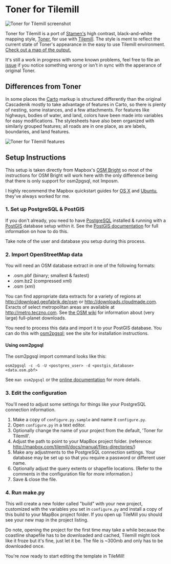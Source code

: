 Toner for Tilemill
==================

![Toner for Tilemill screenshot](https://raw.github.com/aaronlidman/Toner-for-Tilemill/master/preview.png)

Toner for Tilemill is a port of [Stamen's](http://stamen.com/) high contrast, black-and-white mapping style, [Toner](https://github.com/Citytracking/toner), for use with [Tilemill](http://mapbox.com/tilemill). The style is ment to reflect the current state of Toner's appearance in the easy to use Tilemill environment. [Check out a map of the output.](http://jsfiddle.net/E5khK/7/embedded/result/)

It's still a work in progress with some known problems, feel free to file an [issue](http://github.com/aaronlidman/Toner-for-Tilemill/issues/) if you notice something wrong or isn't in sync with the apperance of original Toner.

Differences from Toner
---

In some places the [Carto](http://github.com/mapbox/carto) markup is structured differently than the original Cascadenik mostly to take advantage of features in Carto, so there is plenty of nesting, some instances, and a few attachments. For features like highways, bodies of water, and land, colors have been made into variables for easy modifications. The stylesheets have also been organized with similarly grouped features; all roads are in one place, as are labels, boundaries, and land features.

![Toner for Tilemill features](https://raw.github.com/aaronlidman/Toner-for-Tilemill/master/features.png)


Setup Instructions
---

This setup is taken directly from Mapbox's [OSM Bright](http://github.com/mapbox/osm-bright) so most of the instructions for OSM Bright will work here with the only difference being that there is only support for osm2pgsql, not Imposm.

I highly recommend the Mapbox quickstart guides for [OS X](http://mapbox.com/tilemill/docs/guides/osm-bright-mac-quickstart/) and [Ubuntu](http://mapbox.com/tilemill/docs/guides/osm-bright-ubuntu-quickstart/), they've always worked for me.

### 1. Set up PostgreSQL & PostGIS ###

If you don't already, you need to have [PostgreSQL][] installed & running with
a [PostGIS][] database setup within it. See the [PostGIS documentation][1] for
full information on how to do this.

Take note of the user and database you setup during this process.

[PostgreSQL]: http://postgresql.org/
[PostGIS]: http://postgis.refractions.net/
[1]: http://postgis.refractions.net/documentation/manual-1.5/

### 2. Import OpenStreetMap data ###

You will need an OSM database extract in one of the following formats:

- .osm.pbf (binary; smallest & fastest)
- .osm.bz2 (compressed xml)
- .osm (xml)

You can find appropriate data extracts for a variety of regions at
<http://download.geofabrik.de/osm> or <http://downloads.cloudmade.com>. Exracts
of select metropolitan areas are available at <http://metro.teczno.com>. See
[the OSM wiki][2] for information about (very large) full-planet downloads.

You need to process this data and import it to your PostGIS database. You can
do this with [osm2pgsql][]; see the site for installation instructions.

#### Using osm2pgsql

The osm2pgsql import command looks like this:

    osm2pgsql -c -G -U <postgres_user> -d <postgis_database> <data.osm.pbf>

See `man osm2pgsql` or the [online documentation][5] for more details.

[2]: http://wiki.openstreetmap.org/wiki/Planet
[osm2pgsql]: http://wiki.openstreetmap.org/wiki/Osm2pgsql
[5]: http://wiki.openstreetmap.org/wiki/Osm2pgsql

### 3. Edit the configuration ###

You'll need to adjust some settings for things like your PostgreSQL connection
information.

1. Make a copy of `configure.py.sample` and name it `configure.py`.
2. Open `configure.py` in a text editor.
3. Optionally change the name of your project from the default, 'Toner for Tilemill'.
4. Adjust the path to point to your MapBox project folder. (reference: http://mapbox.com/tilemill/docs/manual/files-directories/)
5. Make any adjustments to the PostgreSQL connection settings. Your database
   may be set up so that you require a password or different user name.
6. Optionally adjust the query extents or shapefile locations. (Refer to the 
   comments in the configuration file for more information.)
7. Save & close the file.

### 4. Run make.py ###

This will create a new folder called "build" with your new project, customized
with the variables you set in `configure.py` and install a copy of this build
to your MapBox project folder. If you open up TileMill you should see your new
map in the project listing.

Do note, opening the project for the first time may take a while because the coastline shapefile has to be downloaded and cached, Tilemill might look like it froze but it's fine, just let it be. The file is ~300mb and only has to be downloaded once.

You're now ready to start editing the template in TileMill!